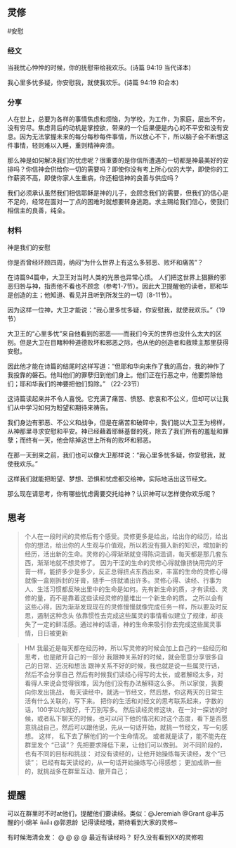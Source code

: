 ## 灵修
#安慰
### **经文**

当我忧心忡忡的时候，你的抚慰带给我欢乐。(诗篇 94:19 当代译本)

我心里多忧多疑，你安慰我，就使我欢乐。(诗篇 94:19 和合本)

### **分享**

人在世上，总要为各样的事情焦虑和烦恼，为学校，为工作，为家庭，层出不穷，没有穷尽。焦虑背后的动机是掌控欲，带来的一个后果便是内心的不平安和没有安息。因为无法掌握未来的每分每秒每件事情，所以放心不下，所以脑子会不断想这件事情，轻则难以入睡，重则精神奔溃。

那么神是如何解决我们的忧虑呢？很重要的是你信所遭遇的一切都是神最美好的安排吗？你信神会供给你一切的需要吗？即使你没有考上所心仪的大学，即使你的工作薪资不高，即使你家人生重病，你还相信神的良善与供应吗？

我们必须承认虽然我们相信耶稣是神的儿子，会顾念我们的需要，但我们的信心是不足的，经常在面对一丁点的困难时就想要转身逃跑。求主赐给我们信心，使我们相信主的良善，纯全。

### **材料**

神是我们的安慰

你是否曾经环顾四周，纳闷“为什么世界上有这么多邪恶、败坏和痛苦”？

在诗篇94篇中，大卫王对当时人类的光景也异常心烦。 人们把这世界上猖獗的邪恶归咎与神，指责他不看也不顾念（参考1-7节）。因此大卫提醒他的读者，耶和华是创造的主；他知道、看见并且听到所发生的一切（8-11节）。

因为这样一位神，大卫才能说：“我心里多忧多疑，你安慰我，就使我欢乐。”（19节）

大卫王的“心里多忧”来自他看到的邪恶——而我们今天的世界也没什么太大的区别。但是大卫在目睹种种道德败坏和邪恶之际，也从他的创造者和救赎主那里获得安慰。

因此他才能在诗篇的结尾时这样写道：“但耶和华向来作了我的高台，我的神作了我投靠的磐石。他叫他们的罪孽归到他们身上。他们正在行恶之中，他要剪除他们；耶和华我们的神要把他们剪除。” （22-23节）

这诗篇读起来并不令人喜悦。它充满了痛苦、愤怒、悲哀和不公义，但却可以让我们从中学习如何为盼望和期待来祷告。

我们身边有邪恶、不公义和战争，但是在痛苦和破碎中，我们能以大卫王为榜样，从神那里寻求安慰和平安。神已经藉着耶稣基督的死，除去了我们所有的羞耻和罪孽；而终有一天，他会除掉这世上所有的败坏和邪恶。

在那一天到来之前，我们也可以像大卫那样说：“我心里多忧多疑，你安慰我，就使我欢乐。”

这样我们就能把盼望、梦想、恐惧和忧虑都交给神，实际地活出这节经文。

那么现在请思考，你有哪些忧虑需要交托给神？认识神可以怎样使你欢乐呢？

## 思考
> 个人在一段时间的灵修后有个感受。灵修更多是给出，给出你的经历，给出你的想法，给出你的人生观与价值观，所以若没有摄入新的知识，增加新的经历，活出新的生命。灵修的心得渐渐就变得陈词滥调，每天都是那几套东西，渐渐地就不想灵修了。
> 因为干涩的生命的灵修心得就像挤快用完的牙膏一样，能挤多少是多少，反正总得挤点东西出来，丰富的生命的灵修心得就像一盒刚拆封的牙膏，随手一挤就涌出许多。灵修心得、读经、行事为人、生活习惯都反映出里中的生命是如何。先有新生命的质，才有读经、灵修的量，而不是靠着这些读经灵修的量堆出一个新生命的质。
> 之所以会有这些心得，因为渐渐发现现在的灵修慢慢就像完成任务一样，所以要及时反思，遏制这种念头
> 依靠惯性去完成这些属灵的事情看似建立了规律，却丧失了一定的鲜活感。通过神的话语，神的生命来吸引你去完成这些属灵事情，日日被更新

>HM
>我最近是每天都在经历神，所以写灵修的时候会加上自己的一些经历和思考，也是敞开自己的一部分 
>我跟神关系好的时候，就会愿意分享很多自己的日常、近况和想法
>跟神关系不好的时候，我也就是说一些属灵行话，然后不会分享自己
>然后有时候我们读经心得写的太长，或者解经太多，对看得人来说会觉得很难，因为他们没有办法解释这么多。 
>所以家俊，我要向你发出挑战， 每天读经中，就选一节经文，然后想，你这两天的日常生活有什么关联的，写下来。 把你的生活和对经文的思考联系起来，字数的话，100字以内就好，千万别写多。 
>然后读经灵修这块，在一对一探访的时候，或者私下聊天的时候，也可以问下他的情况和对这个态度，看下是否愿意挑战自己，然后可以跟他说，先从一句话开始，就挑一节经文，写一句感想。 这样， 私下去了解他们的一个生命情况。 或者就是读了，能不能先在群里发个 “已读”？ 先把要求降低下来，让他们可以做到。
>对不同阶段的，也有不同的目标和挑战：
对没有读经的，让他开始操练每天读经，发个“已读”；
已经有每天读经的，从一句话开始操练写心得感想；
更加成熟一些的，就挑战多在群里互动、敞开自己； 




## 提醒
可以在群里时不时at他们，提醒他们要读经。类似：@Jeremiah @Grant @半苏醒的小绵羊 คิดถึง @郭恩龄   记得读经哦，期待看到大家的灵修~

有时候海清会发：
@  @   @   @      最近有读经吗？ 好久没有看到XX的灵修啦